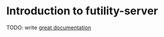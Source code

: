 # Introduction to futility-server

TODO: write [great documentation](http://jacobian.org/writing/what-to-write/)

